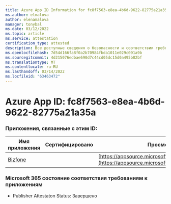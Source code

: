 ```yaml
---
title: Azure App ID Information for fc8f7563-e8ea-4b6d-9622-82775a21a35a
ms.author: elmalova
author: elenamalova
manager: tonybal
ms.date: 03/12/2022
ms.topic: article
ms.service: attestation
certification_type: attested
description: Все доступные сведения о безопасности и соответствии требованиям для fc8f7563-e8ea-4b6d-9622-82775a21a35a.
ms.openlocfilehash: 7d54d166fa8f0a2b70984fbda1011e029c091a9b
ms.sourcegitcommit: 4d215076edbae690d7c44cd05dc15d0a495b82bf
ms.translationtype: MT
ms.contentlocale: ru-RU
ms.lasthandoff: 03/14/2022
ms.locfileid: "63463472"
---
```

# <a name="azure-app-id-fc8f7563-e8ea-4b6d-9622-82775a21a35a"></a>Azure App ID: fc8f7563-e8ea-4b6d-9622-82775a21a35a


### <a name="apps-associated-with-this-id"></a>Приложения, связанные с этим ID:
| **Имя приложения** | **Сертифицировано** | **Просмотр в AppSource** |
|--------------|---------------|-----------------------|
| [Bizfone](../forward/WA200000874) |  | [https://appsource.microsoft.com/product/office/WA200000874](https://appsource.microsoft.com/product/office/WA200000874) |

### <a name="microsoft-365-app-compliance-status"></a>Microsoft 365 состояние соответствия требованиям к приложениям
- Publisher Attestaton Status: Завершено
